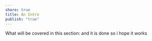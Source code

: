 ```yaml
---
share: true
title: An Intro
publish: "true"
---
```



 
What will be covered in this section:
and it is done so i hope it works 
